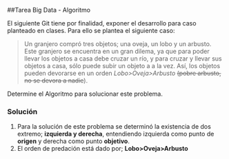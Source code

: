 ##Tarea Big Data - Algoritmo

El siguiente Git tiene por finalidad, exponer el desarrollo para caso planteado en clases.
Para ello  se plantea el siguiente caso:

>Un granjero compró tres objetos; una oveja, un lobo y un arbusto. Este granjero se encuentra en un gran dilema, ya que para poder llevar los objetos a casa  debe cruzar un río, y para cruzar y llevar sus objetos a casa, sólo puede subir un objeto a a la vez. Así, los objetos pueden devorarse en un orden *Lobo>Oveja>Arbusto* ~~(pobre arbusto, no se devora a nadie~~).

Determine el Algoritmo para solucionar este problema.

### Solución

 1.  Para la solución de este problema se determinó la existencia de dos extremo; **izquierda y derecha**, entendiendo izquierda como punto de **origen** y derecha como punto **objetivo**.
 2. El orden de predación está dado por; **Lobo>Oveja>Arbusto**
